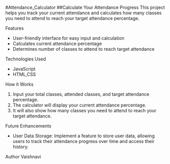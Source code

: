 #Attendance_Calculator
##Calculate Your Attendance Progress
This project helps you track your current attendance and calculates how many classes you need to attend to reach your target attendance percentage.

Features
- User-friendly interface for easy input and calculation
-  Calculates current attendance percentage
- Determines number of classes to attend to reach target attendance

Technologies Used
- JavaScript
- HTML,CSS

How it Works
1. Input your total classes, attended classes, and target attendance percentage.
2. The calculator will display your current attendance percentage.
3. It will also show how many classes you need to attend to reach your target attendance.

Future Enhancements
- User Data Storage: Implement a feature to store user data, allowing users to track their attendance progress over time and access their history.


Author
Vaishnavi
